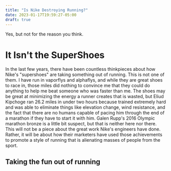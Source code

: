 ```yaml
---
title: "Is Nike Destroying Running?"
date: 2023-01-17T19:59:27-05:00
draft: true 
---
```


Yes, but not for the reason you think.
# It Isn't the SuperShoes
In the last few years, there have been countless thinkpieces about how Nike's "supershoes" are taking something out of running. This is not one of them. I have run in vaporflys and alphaflys, and while they are great shoes to race in, those miles did nothing to convince me that they could do anything to help me beat someone who was faster than me. The shoes may be great at minimizing the energy a runner creates that is wasted, but Eliud Kipchoge ran 26.2 miles in under two hours because trained extremely hard and was able to eliminate things like elevation change, wind resistance, and the fact that there are no humans capable of pacing him through the end of a marathon if they have to start it with him. Galen Rupp's 2016 Olympic marathon bronze is a little bit suspect, but that is neither here nor there. This will not be a piece about the great work Nike's engineers have done. Rather, it will be about how their marketers have used those achievements to promote a style of running that is alienating masses of people from the sport.

## Taking the fun out of running


